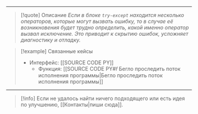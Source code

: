 ***

> [!quote] Описание
>_Если в блоке `try-except` находится несколько операторов, которые могут вызвать ошибку, то в случае её возникновения будет трудно определить, какой именно оператор вызвал исключение. Это приводит к скрытию ошибок, усложняет диагностику и отладку._

> [!example] Связанные кейсы
>- Интерфейс: [[SOURCE CODE PY]]
>	- Функция: [[SOURCE CODE PY#𝑓 Бегло проследить поток исполнения программы|Бегло проследить поток исполнения программы]]

***

> [!info]
> Если не удалось найти ничего подходящего или есть идея по улучшению, [[Контакты|пиши сюда]].

